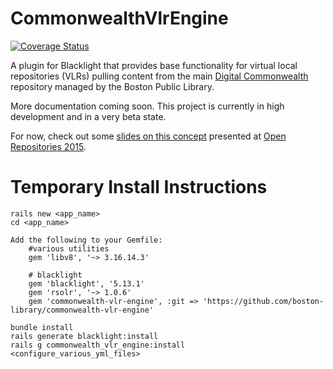 # CommonwealthVlrEngine

[![Coverage Status](https://coveralls.io/repos/boston-library/Commonwealth-public-interface/badge.svg?branch=master&service=github)](https://coveralls.io/github/boston-library/Commonwealth-public-interface?branch=master)

A plugin for Blacklight that provides base functionality for virtual local repositories (VLRs) pulling content from the main [Digital Commonwealth](http://digitalcommonwealth.org) repository managed by the Boston Public Library.

More documentation coming soon. This project is currently in high development and in a very beta state.

For now, check out some [slides on this concept](https://goo.gl/GysxNK) presented at [Open Repositories 2015](https://www.conftool.com/or2015/index.php?page=browseSessions&form_session=49).

# Temporary Install Instructions

    rails new <app_name>
    cd <app_name>

    Add the following to your Gemfile:
        #various utilities
        gem 'libv8', '~> 3.16.14.3'

        # blacklight
        gem 'blacklight', '5.13.1'
        gem 'rsolr', '~> 1.0.6'
        gem 'commonwealth-vlr-engine', :git => 'https://github.com/boston-library/commonwealth-vlr-engine'

    bundle install
    rails generate blacklight:install
    rails g commonwealth_vlr_engine:install
    <configure_various_yml_files>
